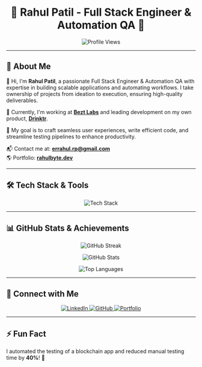 <h1 align="center">🚀 Rahul Patil - Full Stack Engineer & Automation QA 🚀</h1>

<p align="center">
  <img src="https://komarev.com/ghpvc/?username=rahullbyte&label=Profile%20Views&color=0e75b6&style=flat" alt="Profile Views" />
</p>

---

## 🌟 About Me

👋 Hi, I'm **Rahul Patil**, a passionate Full Stack Engineer & Automation QA with expertise in building scalable applications and automating workflows. I take ownership of projects from ideation to execution, ensuring high-quality deliverables.

💼 Currently, I'm working at **[Bezt Labs](https://bezt.in)** and leading development on my own product, **[Drinktr](https://drinktr.in)**.

🎯 My goal is to craft seamless user experiences, write efficient code, and streamline testing pipelines to enhance productivity.

📬 Contact me at: **[errahul.rp@gmail.com](mailto:errahul.rp@gmail.com)**  
🌎 Portfolio: **[rahulbyte.dev](https://rahulbyte.dev)**

---

## 🛠️ Tech Stack & Tools

<p align="center">
  <img src="https://skillicons.dev/icons?i=js,react,nodejs,express,mongodb,tailwind,postman,github,linux,git,ci/cd,docker" alt="Tech Stack" />
</p>

---

## 📊 GitHub Stats & Achievements

<p align="center">
  <img src="https://github-readme-streak-stats.herokuapp.com/?user=rahullbyte&theme=radical" alt="GitHub Streak" />
</p>

<p align="center">
  <img src="https://github-readme-stats.vercel.app/api?username=rahullbyte&show_icons=true&theme=radical" alt="GitHub Stats" />
</p>

<p align="center">
  <img src="https://github-readme-stats.vercel.app/api/top-langs/?username=rahullbyte&layout=compact&theme=radical" alt="Top Languages" />
</p>

---

## 🔗 Connect with Me

<p align="center">
  <a href="http://linkedin.com/in/rahul-patil-02b2a2273">
    <img src="https://img.shields.io/badge/-LinkedIn-blue?style=for-the-badge&logo=linkedin&logoColor=white" alt="LinkedIn" />
  </a>
  <a href="https://github.com/rahullbyte">
    <img src="https://img.shields.io/badge/-GitHub-181717?style=for-the-badge&logo=github&logoColor=white" alt="GitHub" />
  </a>
  <a href="https://rahulbyte.dev">
    <img src="https://img.shields.io/badge/-Portfolio-FF5722?style=for-the-badge&logo=google-chrome&logoColor=white" alt="Portfolio" />
  </a>
</p>

---

## ⚡ Fun Fact
I automated the testing of a blockchain app and reduced manual testing time by **40%**! 🚀

